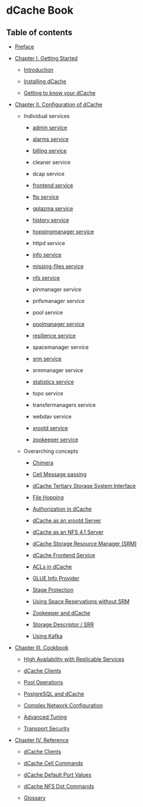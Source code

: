 dCache Book
===========

## Table of contents

-   [Preface](preface.md)

-   [Chapter I. Getting Started](intro.md)

    -   [Introduction](intro.md)

    -   [Installing dCache](install.md)

    -   [Getting to know your dCache](intouch.md)

-   [Chapter II. Configuration of dCache](config.md)

    -   Individual services

        -   [admin service](config-admin.md)

        -   [alarms service](config-alarms.md)

        -   [billing service](config-billing.md)

        -   cleaner service

        -   dcap service

        -   [frontend service](config-frontend.md)

        -   [ftp service](config-ftp.md)

        -   [gplazma service](config-gplazma.md)

        -   [history service](config-history.md)

        -   [hoppingmanager service](config-hopping.md)

        -   httpd service

        -   [info service](config-info-provider.md)

        -   [missing-files service](config-missing-files.md)

        -   [nfs service](config-nfs.md)

        -   pinmanager service

        -   pnfsmanager service

        -   pool service

        -   [poolmanager service](config-PoolManager.md)

        -   [resilience service](config-resilience.md)

        -   spacemanager service

        -   [srm service](config-SRM.md)

        -   srmmanager service

        -   [statistics service](config-statistics.md)

        -   topo service

        -   transfermanagers service

        -   webdav service

        -   [xrootd service](config-xrootd.md)

        -   [zookeeper service](config-zookeeper.md)

    -   Overarching concepts

        -   [Chimera](config-chimera.md)

        -   [Cell Message passing](config-message-passing.md)

        -   [dCache Tertiary Storage System Interface](config-hsm.md)

        -   [File Hopping](config-hopping.md)

        -   [Authorization in dCache](config-gplazma.md)

        -   [dCache as an xrootd Server](config-xrootd.md)

        -   [dCache as an NFS 4.1 Server](config-nfs.md)

        -   [dCache Storage Resource Manager (SRM)](config-SRM.md)

        -   [dCache Frontend Service](config-frontend.md)

        -   [ACLs in dCache](config-acl.md)

        -   [GLUE Info Provider](config-info-provider.md)

        -   [Stage Protection](config-stage-protection.md)

        -   [Using Space Reservations without SRM](config-write-token.md)

        -   [Zookeeper and dCache](config-zookeeper.md)

        -   [Storage Descriptor / SRR](srr.md)

        -   [Using Kafka](kafkaproducer.md)

-   [Chapter III. Cookbook](cookbook.md)

    -   [High Availability with Replicable
        Services](cookbook-ha-with-replicable-services.md)

    -   [dCache Clients](cookbook-clients.md)

    -   [Pool Operations](cookbook-pool.md)

    -   [PostgreSQL and dCache](cookbook-postgres.md)

    -   [Complex Network Configuration](cookbook-net.md)

    -   [Advanced Tuning](cookbook-advanced.md)

    -   [Transport Security](cookbook-transport-security.md)

-   [Chapter IV. Reference](reference.md)

    -   [dCache Clients](rf-clients-srm.md)

    -   [dCache Cell Commands](rf-cc-common.md)

    -   [dCache Default Port Values](rf-ports.md)

    -   [dCache NFS Dot Commands](rf-dot-commands.md)

    -   [Glossary](rf-glossary.md)
